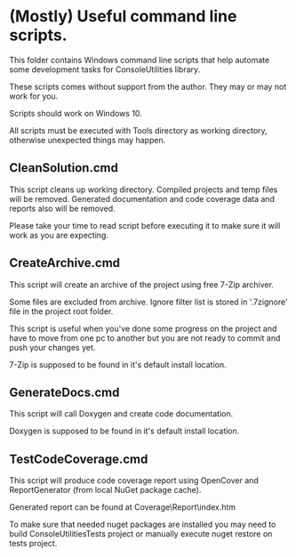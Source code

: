 # (Mostly) Useful command line scripts.

This folder contains Windows command line scripts that help automate some development tasks
for ConsoleUtilities library.

These scripts comes without support from the author. They may or may not work for you.

Scripts should work on Windows 10.

All scripts must be executed with Tools directory as working directory, otherwise unexpected
things may happen.

## CleanSolution.cmd

This script cleans up working directory. Compiled projects and temp files will be removed.
Generated documentation and code coverage data and reports also will be removed.

Please take your time to read script before executing it to make sure it will work as you
are expecting.

## CreateArchive.cmd

This script will create an archive of the project using free 7-Zip archiver.

Some files are excluded from archive. Ignore filter list is stored in '.7zignore' file in the
project root folder.

This script is useful when you've done some progress on the project and have to move
from one pc to another but you are not ready to commit and push your changes yet.

7-Zip is supposed to be found in it's default install location.

## GenerateDocs.cmd

This script will call Doxygen and create code documentation.

Doxygen is supposed to be found in it's default install location.

## TestCodeCoverage.cmd

This script will produce code coverage report using OpenCover and ReportGenerator (from local
NuGet package cache).

Generated report can be found at Coverage\Report\index.htm

To make sure that needed nuget packages are installed you may need to build
ConsoleUtilitiesTests project or manually execute nuget restore on tests project.

